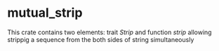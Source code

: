 # mutual_strip

This crate contains two elements: trait <i>Strip</i> and function <i>strip</i> allowing strippig
a sequence from the both sides of string simultaneously
